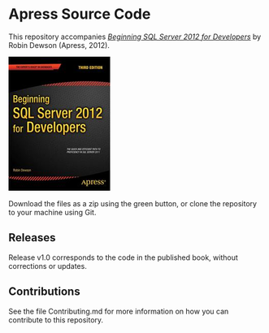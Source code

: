 # Apress Source Code

This repository accompanies [*Beginning SQL Server 2012 for Developers*](http://www.apress.com/9781430237501) by Robin Dewson (Apress, 2012).

![Cover image](9781430237501.jpg)

Download the files as a zip using the green button, or clone the repository to your machine using Git.

## Releases

Release v1.0 corresponds to the code in the published book, without corrections or updates.

## Contributions

See the file Contributing.md for more information on how you can contribute to this repository.
